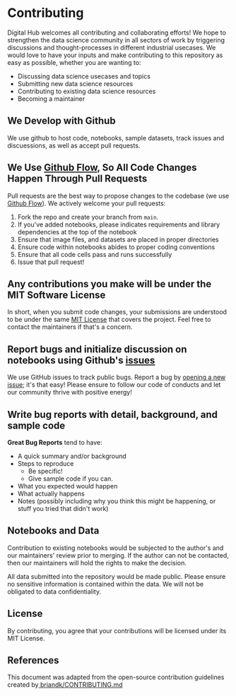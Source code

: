 # Contributing

Digital Hub welcomes all contributing and collaborating efforts! We hope to strengthen the data science community in all sectors of work by triggering discussions and thought-processes in different industrial usecases. We would love to have your inputs and make contributing to this repository as easy as possible, whether you are wanting to: 

- Discussing data science usecases and topics
- Submitting new data science resources
- Contributing to existing data science resources
- Becoming a maintainer

## We Develop with Github
We use github to host code, notebooks, sample datasets, track issues and discuessions, as well as accept pull requests.

## We Use [Github Flow](https://guides.github.com/introduction/flow/index.html), So All Code Changes Happen Through Pull Requests
Pull requests are the best way to propose changes to the codebase (we use [Github Flow](https://guides.github.com/introduction/flow/index.html)). We actively welcome your pull requests:

1. Fork the repo and create your branch from `main`.
2. If you've added notebooks, please indicates requirements and library dependencies at the top of the notebook
3. Ensure that image files, and datasets are placed in proper directories
4. Ensure code within notebooks abides to proper coding conventions
5. Ensure that all code cells pass and runs successfully
6. Issue that pull request!

## Any contributions you make will be under the MIT Software License
In short, when you submit code changes, your submissions are understood to be under the same [MIT License](http://choosealicense.com/licenses/mit/) that covers the project. Feel free to contact the maintainers if that's a concern.

## Report bugs and initialize discussion on notebooks using Github's [issues](https://github.com/Integradas/DigitalHubCommunity/issues)
We use GitHub issues to track public bugs. Report a bug by [opening a new issue](https://github.com/Integradas/DigitalHubCommunity/issues/new); it's that easy! Please ensure to follow our code of conducts and let our community thrive with positive energy!

## Write bug reports with detail, background, and sample code

**Great Bug Reports** tend to have:

- A quick summary and/or background
- Steps to reproduce
  - Be specific!
  - Give sample code if you can.
- What you expected would happen
- What actually happens
- Notes (possibly including why you think this might be happening, or stuff you tried that didn't work)


## Notebooks and Data
Contribution to existing notebooks would be subjected to the author's and our maintainers' review prior to merging. If the author can not be contacted, then our maintainers will hold the rights to make the decision. 

All data submitted into the repository would be made public. Please ensure no sensitive information is contained within the data. We will not be obligated to data confidentiality. 

## License
By contributing, you agree that your contributions will be licensed under its MIT License.

## References
This document was adapted from the open-source contribution guidelines created by[
briandk/CONTRIBUTING.md](https://gist.github.com/briandk/3d2e8b3ec8daf5a27a62)
